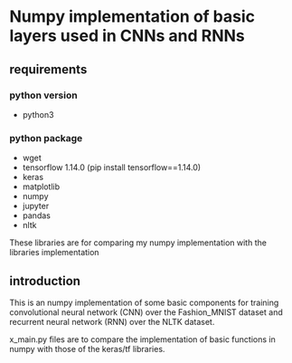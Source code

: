 # Numpy implementation of basic layers used in CNNs and RNNs

## requirements
### python version
- python3

### python package
- wget
- tensorflow 1.14.0 (pip install tensorflow==1.14.0)
- keras
- matplotlib
- numpy
- jupyter
- pandas
- nltk

These libraries are for comparing my numpy implementation with the libraries implementation

## introduction

This is an numpy implementation of some basic components for training convolutional neural network (CNN) over the Fashion_MNIST dataset and recurrent neural network (RNN) over the NLTK dataset.

x_main.py files are to compare the implementation of basic functions in numpy with those of the keras/tf libraries.
